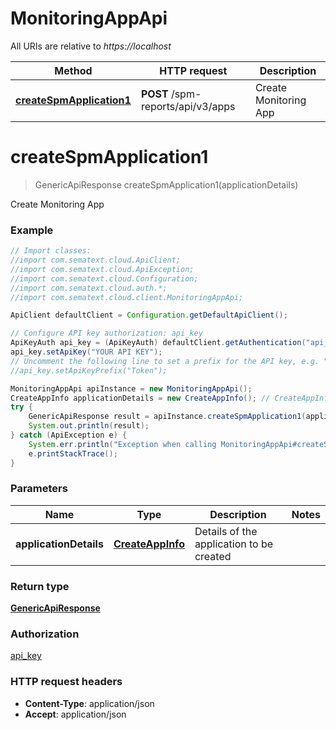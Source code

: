 # MonitoringAppApi

All URIs are relative to *https://localhost*

| Method                                                                 | HTTP request                      | Description           |
| ---------------------------------------------------------------------- | --------------------------------- | --------------------- |
| [**createSpmApplication1**](MonitoringAppApi.md#createSpmApplication1) | **POST** /spm-reports/api/v3/apps | Create Monitoring App |


<a name="createSpmApplication1"></a>
# **createSpmApplication1**
> GenericApiResponse createSpmApplication1(applicationDetails)

Create Monitoring App

### Example
```java
// Import classes:
//import com.sematext.cloud.ApiClient;
//import com.sematext.cloud.ApiException;
//import com.sematext.cloud.Configuration;
//import com.sematext.cloud.auth.*;
//import com.sematext.cloud.client.MonitoringAppApi;

ApiClient defaultClient = Configuration.getDefaultApiClient();

// Configure API key authorization: api_key
ApiKeyAuth api_key = (ApiKeyAuth) defaultClient.getAuthentication("api_key");
api_key.setApiKey("YOUR API KEY");
// Uncomment the following line to set a prefix for the API key, e.g. "Token" (defaults to null)
//api_key.setApiKeyPrefix("Token");

MonitoringAppApi apiInstance = new MonitoringAppApi();
CreateAppInfo applicationDetails = new CreateAppInfo(); // CreateAppInfo | Details of the application to be created
try {
    GenericApiResponse result = apiInstance.createSpmApplication1(applicationDetails);
    System.out.println(result);
} catch (ApiException e) {
    System.err.println("Exception when calling MonitoringAppApi#createSpmApplication1");
    e.printStackTrace();
}
```

### Parameters

| Name                   | Type                                  | Description                              | Notes |
| ---------------------- | ------------------------------------- | ---------------------------------------- | ----- |
| **applicationDetails** | [**CreateAppInfo**](CreateAppInfo.md) | Details of the application to be created |

### Return type

[**GenericApiResponse**](GenericApiResponse.md)

### Authorization

[api_key](../README.md#api_key)

### HTTP request headers

 - **Content-Type**: application/json
 - **Accept**: application/json

